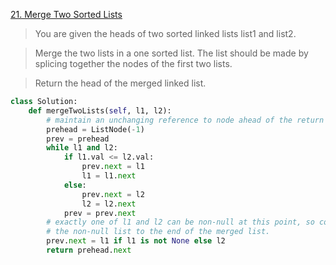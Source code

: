 [21. Merge Two Sorted Lists](https://leetcode.com/problems/merge-two-sorted-lists)

> You are given the heads of two sorted linked lists list1 and list2.

> Merge the two lists in a one sorted list. The list should be made by splicing together the nodes of the first two lists.

> Return the head of the merged linked list.

```python
class Solution: 
    def mergeTwoLists(self, l1, l2): 
        # maintain an unchanging reference to node ahead of the return node. 
        prehead = ListNode(-1) 
        prev = prehead 
        while l1 and l2: 
            if l1.val <= l2.val: 
                prev.next = l1 
                l1 = l1.next 
            else: 
                prev.next = l2 
                l2 = l2.next             
            prev = prev.next 
        # exactly one of l1 and l2 can be non-null at this point, so connect 
        # the non-null list to the end of the merged list. 
        prev.next = l1 if l1 is not None else l2 
        return prehead.next
```